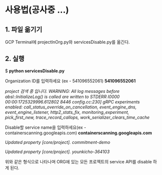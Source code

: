 ﻿# 사용법(공사중 ...)

## 1. 파일 옮기기

GCP Terminal에 projectInOrg.py와 servicesDisable.py를 옮긴다.

## 2. 실행

$ **python servicesDisable.py**

Organization ID를 입력하세요 (ex - 541096552061)  **541096552061**

*project 검색 중 입니다.
WARNING: All log messages before absl::InitializeLog() is called are written to STDERR
I0000 00:00:1725329996.612802    8446 config.cc:230] gRPC experiments enabled: call_status_override_on_cancellation, event_engine_dns, event_engine_listener, http2_stats_fix, monitoring_experiment, pick_first_new, trace_record_callops, work_serializer_clears_time_cache*

Disable할 service name을 입력하세요(ex - containerscanning.googleapis.com)  **containerscanning.googleapis.com**


*Updated property [core/project].
commitment-demo*

*Updated property [core/project].
younkicho-364103*

위와 같은 형식으로 나타나며 ORG에 있는 모든 프로젝트의 service API를 disable 하게 된다.


